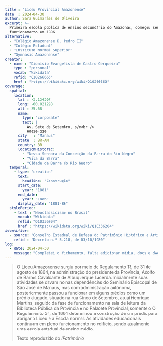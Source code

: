 ```yaml
---
title : "Liceu Provincial Amazonense"
date  : 2024-04-30
author: Sara Guimarães de Oliveira
excerpt: >-
  Primeira escola pública de ensino secundário do Amazonas, começou seu
  funcionamento em 1886
alternative:
  - "Colégio Amazonense D. Pedro II"
  - "Colégio Estadual"
  - "Instituto Normal Superior"
  - "Gymnasio Amazonense"
creator:
  - name : "Dionísio Evangelista de Castro Cerqueira"
    type : "personal"
    vocab: "Wikidata"
    refid: "Q10266663"
    href : "https://wikidata.org/wiki/Q10266663"
coverage:
  spatial:
    location:
      lat : -3.134307  
      long: -60.021228
      alt : 35.68
      name:
        type: "corporate"
        text: |
          Av. Sete de Setembro, s/n<br />
          69010-220
      city   : "Manaus"
      state  : BR-AM
      country: BR
      locationHistoric:
        - "Nossa Senhora da Conceição da Barra do Rio Negro"
        - "Vila da Barra"
        - "Cidade da Barra do Rio Negro"
  temporal:
    - type: "creation"
      text:
        headline: "Construção"
      start_date:
        year: "1881"
      end_date:
        year: "1886"
      display_date: "1881-86"
  stylePeriod:
    - text : "Neoclassicismo no Brasil"
      vocab: "Wikidata"
      refid: "Q10336204"
      href : "https://wikidata.org/wiki/Q10336204"
identifier:
  - source: "Conselho Estadual de Defesa do Patrimônio Histórico e Artístico do Amazonas"
    refid : "Decreto n.º 5.218, de 03/10/1980"
log:
  - date: 2024-04-30
    message: "Completei o fichamento, falta adicionar mídia, docs e dwg"
---
```


<blockquote>

O Liceu Amazonense surgiu por meio do Regulamento 13, de 31 de agosto de
1864, na administração do presidente da Província, Adolfo de Barros
Cavalcante de Albuquerque Lacerda. Inicialmente suas atividades se davam
no nas dependências do Seminário Episcopal de São José de Manaus, mas
com administração autônoma, posteriormente passou a funcionar em alguns
prédios como um prédio alugado, situado na rua Cinco de Setembro, atual
Henrique Martins, seguido da fase de funcionamento na sala de leitura da
Biblioteca Pública da Província e no Palacete Provincial, somente o O
Regulamento 54, de 1884 determinou a construção de um prédio para
abrigar o Liceu e a Escola normal. As atividades educacionais continuam
em pleno funcionamento no edifício, sendo atualmente uma escola estadual
de ensino médio.

  <footer class="figure-caption">Texto reproduzido
  do <cite>IPatrimônio</cite></footer>
</blockquote>
